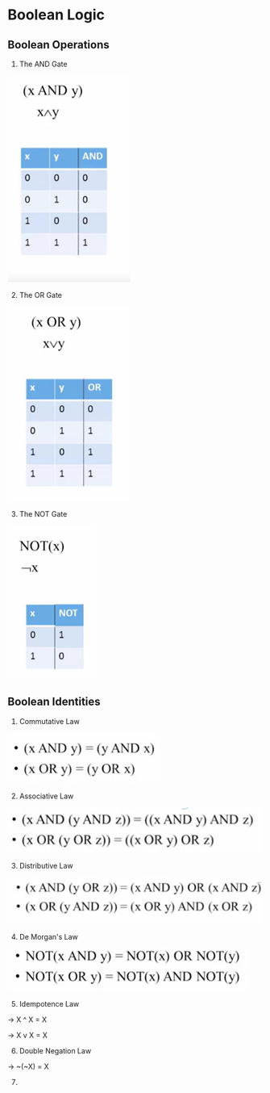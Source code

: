 # Boolean Logic

## Boolean Operations

1. The AND Gate

![AND Gate](./assets/AND-Gate.png)

2. The OR Gate

![OR Gate](./assets/OR-Gate.png)

3. The NOT Gate

![NOT Gate](./assets/NOT-Gate.png)

## Boolean Identities

1. Commutative Law

![Com Law](./assets/Com-Law.png)

2. Associative Law

![Ass law](./assets/Ass-Law.png)

3. Distributive Law

![Dis Law](./assets/Dis-Law.png)

4. De Morgan's Law

![Not law](./assets/De-Law.png)

5. Idempotence Law

-> X ^ X = X

-> X v X = X

6. Double Negation Law

-> ~(~X) = X

7. 